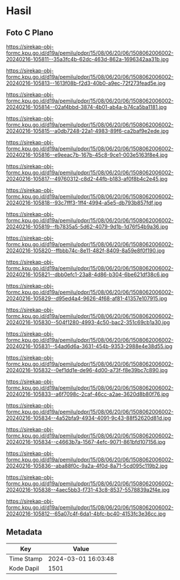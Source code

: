 # Hasil

## Foto C Plano

https://sirekap-obj-formc.kpu.go.id/d19a/pemilu/pdpr/15/08/06/20/06/1508062006002-20240216-105811--35a3fc4b-62dc-463d-862a-1696342aa31b.jpg

https://sirekap-obj-formc.kpu.go.id/d19a/pemilu/pdpr/15/08/06/20/06/1508062006002-20240216-105813--1613f08b-f2d3-40b0-a9ec-72f273fead5e.jpg

https://sirekap-obj-formc.kpu.go.id/d19a/pemilu/pdpr/15/08/06/20/06/1508062006002-20240216-105814--02af4bbd-3874-4b01-ab4a-b74ca5ba1181.jpg

https://sirekap-obj-formc.kpu.go.id/d19a/pemilu/pdpr/15/08/06/20/06/1508062006002-20240216-105815--a0db7248-22a1-4983-89f6-ca2baf9e2ede.jpg

https://sirekap-obj-formc.kpu.go.id/d19a/pemilu/pdpr/15/08/06/20/06/1508062006002-20240216-105816--e9eeac7b-167b-45c8-9ce1-003e5163f8e4.jpg

https://sirekap-obj-formc.kpu.go.id/d19a/pemilu/pdpr/15/08/06/20/06/1508062006002-20240216-105817--49760312-c8d2-44fb-b183-af0f8b4c2e45.jpg

https://sirekap-obj-formc.kpu.go.id/d19a/pemilu/pdpr/15/08/06/20/06/1508062006002-20240216-105818--93c7fff3-1ff4-4994-a5e5-db793b857fdf.jpg

https://sirekap-obj-formc.kpu.go.id/d19a/pemilu/pdpr/15/08/06/20/06/1508062006002-20240216-105819--fb7835a5-5d62-4079-9d1b-1d76f54b9a36.jpg

https://sirekap-obj-formc.kpu.go.id/d19a/pemilu/pdpr/15/08/06/20/06/1508062006002-20240216-105820--ffbbb74c-8e11-482f-8409-8a59e8f0f190.jpg

https://sirekap-obj-formc.kpu.go.id/d19a/pemilu/pdpr/15/08/06/20/06/1508062006002-20240216-105821--dbb0efc1-23a8-4d86-b304-6be621df38c6.jpg

https://sirekap-obj-formc.kpu.go.id/d19a/pemilu/pdpr/15/08/06/20/06/1508062006002-20240216-105829--d95ed4a4-9626-4f68-af81-41357e107915.jpg

https://sirekap-obj-formc.kpu.go.id/d19a/pemilu/pdpr/15/08/06/20/06/1508062006002-20240216-105830--504f1280-4993-4c50-bac2-351c69cb1a30.jpg

https://sirekap-obj-formc.kpu.go.id/d19a/pemilu/pdpr/15/08/06/20/06/1508062006002-20240216-105831--54ad6d6a-3631-454b-9353-2988e4e38d55.jpg

https://sirekap-obj-formc.kpu.go.id/d19a/pemilu/pdpr/15/08/06/20/06/1508062006002-20240216-105832--0ef1dd1e-de96-4d00-a73f-f8e39bc7c890.jpg

https://sirekap-obj-formc.kpu.go.id/d19a/pemilu/pdpr/15/08/06/20/06/1508062006002-20240216-105833--a6f7098c-2caf-46cc-a2ae-3620d8b80f76.jpg

https://sirekap-obj-formc.kpu.go.id/d19a/pemilu/pdpr/15/08/06/20/06/1508062006002-20240216-105834--4a52bfa9-4934-4091-9c43-88f52620d81d.jpg

https://sirekap-obj-formc.kpu.go.id/d19a/pemilu/pdpr/15/08/06/20/06/1508062006002-20240216-105834--c4663b7a-1567-4efc-9071-861bfd107156.jpg

https://sirekap-obj-formc.kpu.go.id/d19a/pemilu/pdpr/15/08/06/20/06/1508062006002-20240216-105836--aba88f0c-9a2a-4f0d-8a71-5cd095c119b2.jpg

https://sirekap-obj-formc.kpu.go.id/d19a/pemilu/pdpr/15/08/06/20/06/1508062006002-20240216-105838--4aec5bb3-f731-43c8-8537-5578839a2f4e.jpg

https://sirekap-obj-formc.kpu.go.id/d19a/pemilu/pdpr/15/08/06/20/06/1508062006002-20240216-105812--65a07c4f-6da1-4bfc-bc40-4153fc3e36cc.jpg


## Metadata

| Key        | Value               |
| ---------- | ------------------- |
| Time Stamp | 2024-03-01 16:03:48 |
| Kode Dapil | 1501                |



